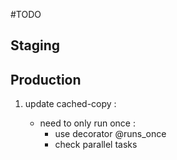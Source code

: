 #TODO

## Staging



## Production

1) update cached-copy :

	- need to only run once :
		- use decorator @runs_once
		- check parallel tasks